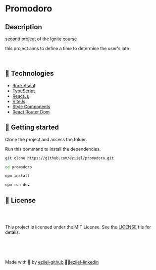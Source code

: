# Promodoro

## Description

<p> 
  second project of the Ignite course

  
  this project aims to define a time to determine the user's late
  
</p>

</br>

## 🧪 Technologies

- [Rocketseat](https://rocketseat.com.br)
- [TypeScript](https://www.typescriptlang.org/)
- [ReactJs](https://reactjs.org/)
- [ViteJs](https://vitejs.dev/)
- [Style Components](https://styled-components.com)
- [React Router Dom](https://reactrouter.com/en/main)



## 🚀 Getting started

Clone the project and access the folder.

Run this command to install the dependencies.

```bash
git clone https://github.com/eziiel/promodoro.git

cd promodoro

npm install

npm run dev
```

## 📝 License


<br>
<br>


This project is licensed under the MIT License. See the [LICENSE](https://opensource.org/licenses/MIT) file for details.


<br>
<br>
<br>




Made with 💜 by [eziiel-github](https://github.com/eziiel) 🙌🚀[eziiel-linkedin](https://www.linkedin.com/in/eziel-pereira-ab8205229/)
